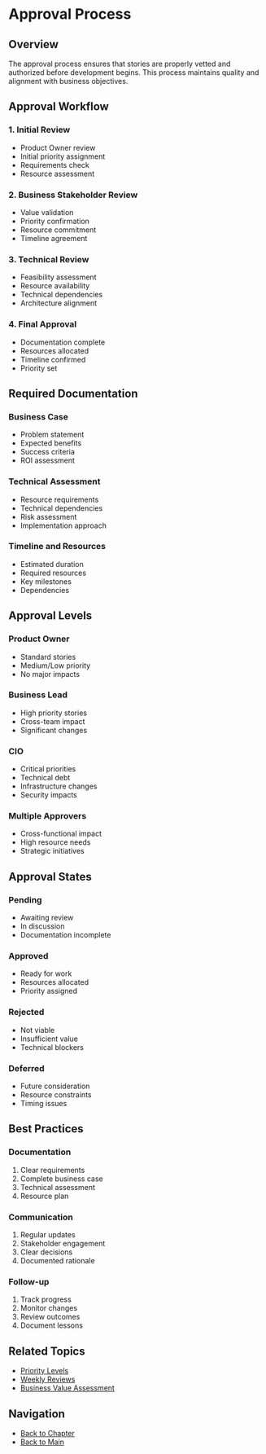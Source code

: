 # Approval Process

## Overview

The approval process ensures that stories are properly vetted and authorized before development begins. This process maintains quality and alignment with business objectives.

## Approval Workflow

### 1. Initial Review
- Product Owner review
- Initial priority assignment
- Requirements check
- Resource assessment

### 2. Business Stakeholder Review
- Value validation
- Priority confirmation
- Resource commitment
- Timeline agreement

### 3. Technical Review
- Feasibility assessment
- Resource availability
- Technical dependencies
- Architecture alignment

### 4. Final Approval
- Documentation complete
- Resources allocated
- Timeline confirmed
- Priority set

## Required Documentation

### Business Case
- Problem statement
- Expected benefits
- Success criteria
- ROI assessment

### Technical Assessment
- Resource requirements
- Technical dependencies
- Risk assessment
- Implementation approach

### Timeline and Resources
- Estimated duration
- Required resources
- Key milestones
- Dependencies

## Approval Levels

### Product Owner
- Standard stories
- Medium/Low priority
- No major impacts

### Business Lead
- High priority stories
- Cross-team impact
- Significant changes

### CIO
- Critical priorities
- Technical debt
- Infrastructure changes
- Security impacts

### Multiple Approvers
- Cross-functional impact
- High resource needs
- Strategic initiatives

## Approval States

### Pending
- Awaiting review
- In discussion
- Documentation incomplete

### Approved
- Ready for work
- Resources allocated
- Priority assigned

### Rejected
- Not viable
- Insufficient value
- Technical blockers

### Deferred
- Future consideration
- Resource constraints
- Timing issues

## Best Practices

### Documentation
1. Clear requirements
2. Complete business case
3. Technical assessment
4. Resource plan

### Communication
1. Regular updates
2. Stakeholder engagement
3. Clear decisions
4. Documented rationale

### Follow-up
1. Track progress
2. Monitor changes
3. Review outcomes
4. Document lessons

## Related Topics
- [Priority Levels](priority-levels.md)
- [Weekly Reviews](weekly-reviews.md)
- [Business Value Assessment](business-value.md)

## Navigation
- [Back to Chapter](README.md)
- [Back to Main](../../README.md)

